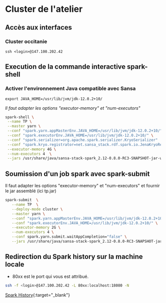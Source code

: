 # Cluster de l'atelier
## Accès aux interfaces

### Cluster occitanie

```
ssh <login>@147.100.202.42    
```

## Execution de la commande interactive spark-shell

### Activer l'environnement Java compatible avec Sansa

```
export JAVA_HOME=/usr/lib/jvm/jdk-12.0.2+10/
```

*Il faut adapter les options "executor-memory" et "num-executors"*

```sh
spark-shell \
 --name TP \
 --master yarn \
 --conf "spark.yarn.appMasterEnv.JAVA_HOME=/usr/lib/jvm/jdk-12.0.2+10/" \
 --conf "spark.executorEnv.JAVA_HOME=/usr/lib/jvm/jdk-12.0.2+10/" \
 --conf "spark.serializer=org.apache.spark.serializer.KryoSerializer"  \
 --conf "spark.kryo.registrator=net.sansa_stack.rdf.spark.io.JenaKryoRegistrator,net.sansa_stack.query.spark.ontop.OntopKryoRegistrator,net.sansa_stack.query.spark.sparqlify.KryoRegistratorSparqlify"  \
 --executor-memory 4G \
 --num-executors 4  \
 --jars /usr/share/java/sansa-stack-spark_2.12-0.8.0-RC3-SNAPSHOT-jar-with-dependencies.jar
```

## Soumission d'un job spark avec spark-submit

Il faut adapter les options "executor-memory" et "num-executors" et fournir le jar assemblé (ici tp.jar)

```sh
spark-submit  \
   --name TP  \
   --deploy-mode cluster \
   --master yarn \
   --conf "spark.yarn.appMasterEnv.JAVA_HOME=/usr/lib/jvm/jdk-12.0.2+10/"  \
   --conf "spark.executorEnv.JAVA_HOME=/usr/lib/jvm/jdk-12.0.2+10/" \
   --executor-memory 2G \
   --num-executors 4 \
   --conf spark.yarn.submit.waitAppCompletion="false" \
   --jars /usr/share/java/sansa-stack-spark_2.12-0.8.0-RC3-SNAPSHOT-jar-with-dependencies.jar <path/tp.jar>
```


## Redirection du Spark history sur la machine locale

- 80xx est le port qui vous est attribué.

```sh
ssh -f <login>@147.100.202.42 -L 80xx:localhost:18080 -N
```

[Spark History](http://localhost:18081/){:target="_blank"}
